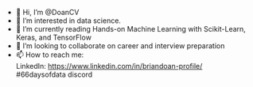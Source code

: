- 👋 Hi, I’m @DoanCV
- 👀 I’m interested in data science.
- 🌱 I’m currently reading Hands-on Machine Learning with Scikit-Learn, Keras, and TensorFlow
- 💞️ I’m looking to collaborate on career and interview preparation
- 📫 How to reach me: <br> LinkedIn: https://www.linkedin.com/in/briandoan-profile/ <br> #66daysofdata discord

<!---
DoanCV/DoanCV is a ✨ special ✨ repository because its `README.md` (this file) appears on your GitHub profile.
You can click the Preview link to take a look at your changes.
--->

